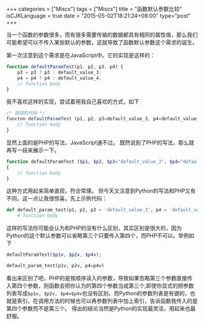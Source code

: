 +++
categories = ["Miscs"]
tags = ["Miscs"]
title  = "函数默认参数比较"
isCJKLanguage = true
date = "2015-05-02T18:21:24+08:00"
type="post"
+++

当一个函数的参数很多，而有很多需要传输的数据都具有相同的属性值，那么我们可能希望可以不传入某些默认的参数，这就导致了函数默认参数这个需求的诞生。

第一次注意到这个需求是在JavaScript中。它的实现是这样的：

```javascript
function defaultParamTest(p1, p2, p3, p4) {
    p3 = p3 ? p3 : default_value_3;
    p4 = p4 ? p4 : default_value_4;
    // function body
}
```

我不喜欢这样的实现，尝试着用我自己喜欢的方式，如下

```javascript
/* 错误的代码 */
functon defaultParamTest (p1, p2, p3=default_value_3, p4=default_value_4) {
    // function body
}
```

显然上面的是PHP的写法，JavaScript通不过。
既然说到了PHP的写法，那么就再写一段来展示一下。

```php
function defaultParamTest ($p1, $p2, $p3="default_value_3", $p4="default_value_4")
{
    // function body
}
```
这种方式用起来简单直观，符合常理。
但今天又注意到Python的写法和PHP又有不同，这一点让我很惊喜。先上示例代码：

```python
def default_param_test(p1, p2, p3 = 'default_value_3', p4 = 'default_value_4'):
    # function body
```
这样的写法你可能会认为和PHP的没有什么区别，其实区别是很大的，因为Python的这个默认参数可以省略第三个只要传入第四个，而PHP不可以。举例如下

```php
defaultParamTest($p1v, $p2v, $p4v);
```

```python
default_param_test(p1v, p2v, p4=p4v)
```
看出来区别了吧，PHP的是按顺序读入的参数，导致如果忽略第三个参数直接传入第四个参数，则函数会把你认为的第四个参数当成第三个,即使你显式的把参数列表写成`$p1v, $p2v, $p4=$p4v`也没有区别。而Python的参数列表是有键的，也就是索引，在调用方法的时候也可以再参数列表中加上索引，告诉函数我传入的是第四个参数而不是第三个。
得出的结论当然是Python的实现最灵活，用起来也最舒服。

